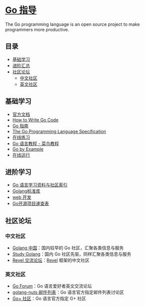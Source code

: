 # [Go 指导](https://openset.github.io/Go/)
The Go programming language is an open source project to make programmers more productive.

## [](#catalog)目录
  - [基础学习](#基础学习)
  - [进阶汇总](#进阶汇总)
  - [社区论坛](#社区论坛)
    - [中文社区](#中文社区)
    - [英文社区](#英文社区)

## 基础学习
  - [官方文档](https://golang.org/doc/)
  - [How to Write Go Code](https://golang.org/doc/code.html)
  - [Go 指南](https://tour.go-zh.org/list)
  - [The Go Programming Language Specification](https://golang.org/ref/spec)
  - [在线练习](https://tour.go-zh.org/welcome/1)
  - [Go 语言教程 - 菜鸟教程](http://www.runoob.com/go/go-tutorial.html)
  - [Go by Example](https://gobyexample.com/)
  - [在线运行](https://play.golang.org/)

## 进阶学习
  - [Go 语言学习资料与社区索引](https://github.com/Unknwon/go-study-index)
  - [Golang标准库](https://github.com/polaris1119/The-Golang-Standard-Library-by-Example)
  - [web 开发](https://github.com/astaxie/build-web-application-with-golang/blob/master/zh/preface.md)
  - [Go开源项目速查表](http://www.ctolib.com/cheatsheets-go-project.html)

## 社区论坛

### 中文社区
  - [Golang 中国](http://www.golangtc.com/)：国内较早的 Go 社区，汇聚各类信息与服务
  - [Study Golang](http://studygolang.com/)：国内 Go 社区先驱，同样汇聚各类信息与服务
  - [Revel 交流论坛](http://gorevel.cn/)：[Revel](https://github.com/revel/revel) 框架的中文社区

### 英文社区
  - [Go Forum](https://forum.golangbridge.org/)：Go 语言爱好者英文交流论坛
  - [golang-nuts 邮件列表](https://groups.google.com/forum/#!forum/golang-nuts)：Go 语言官方指定邮件列表讨论区
  - [Go+ 社区](https://plus.google.com/u/0/communities/114112804251407510571)：Go 语言官方指定 G+ 社区
